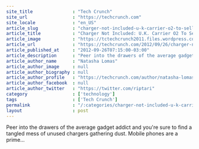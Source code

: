 ```yaml
---
site_title               : "Tech Crunch"
site_url                 : "https://techcrunch.com"
site_locale              : "en_US"
article_slug             : "charger-not-included-u-k-carrier-o2-to-sell-htc-phone-with-usb-cable-but-no-plug"
article_title            : "Charger Not Included: U.K. Carrier O2 To Sell HTC Phone With USB Cable But No Plug"
article_image            : "https://tctechcrunch2011.files.wordpress.com/2010/01/chargers.jpg?w=240&h=180&crop=1"
article_url              : "https://techcrunch.com/2012/09/26/charger-not-included-u-k-carrier-o2-to-sell-htc-phone-with-usb-cable-but-no-plug/"
article_published_at     : "2012-09-26T07:15:00-03:00"
article_description      : "Peer into the drawers of the average gadget addict and you're sure to find a tangled mess of unused chargers gathering dust. Mobile phones are a prime..."
article_author_name      : "Natasha Lomas"
article_author_image     : null
article_author_biography : null
article_author_profile   : "https://techcrunch.com/author/natasha-lomas/"
article_author_facebook  : null
article_author_twitter   : "https://twitter.com/riptari"
category                 : ['technology']
tags                     : ['Tech Crunch']
permalink                : "/:categories/charger-not-included-u-k-carrier-o2-to-sell-htc-phone-with-usb-cable-but-no-plug/"
layout                   : post
---
```


Peer into the drawers of the average gadget addict and you're sure to find a tangled mess of unused chargers gathering dust. Mobile phones are a prime...
